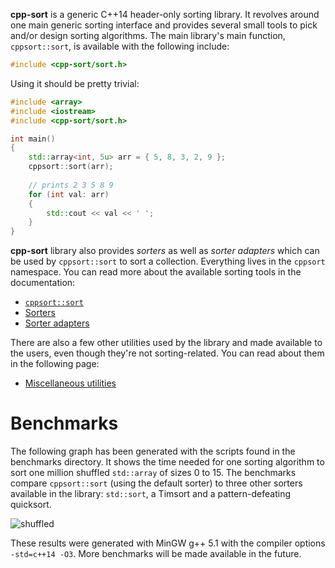 **cpp-sort** is a generic C++14 header-only sorting library. It revolves
around one main generic sorting interface and provides several small tools
to pick and/or design sorting algorithms. The main library's main function,
`cppsort::sort`, is available with the following include:

```cpp
#include <cpp-sort/sort.h>
```

Using it should be pretty trivial:

```cpp
#include <array>
#include <iostream>
#include <cpp-sort/sort.h>

int main()
{
    std::array<int, 5u> arr = { 5, 8, 3, 2, 9 };
    cppsort::sort(arr);
    
    // prints 2 3 5 8 9
    for (int val: arr)
    {
        std::cout << val << ' ';
    }
}
```

**cpp-sort** library also provides *sorters* as well as *sorter adapters*
which can be used by `cppsort::sort` to sort a collection. Everything lives
in the `cppsort` namespace. You can read more about the available sorting
tools in the documentation:

* [`cppsort::sort`](doc/sort.md)
* [Sorters](doc/sorters.md)
* [Sorter adapters](doc/sorter-adapters.md)

There are also a few other utilities used by the library and made available
to the users, even though they're not sorting-related. You can read about them
in the following page:

* [Miscellaneous utilities](doc/utilities.md)

Benchmarks
==========

The following graph has been generated with the scripts found in the benchmarks
directory. It shows the time needed for one sorting algorithm to sort one million
shuffled `std::array` of sizes 0 to 15. The benchmarks compare `cppsort::sort`
(using the default sorter) to three other sorters available in the library:
`std::sort`, a Timsort and a pattern-defeating quicksort.

![shuffled](http://i.imgur.com/5U8Cilv.png)

These results were generated with MinGW g++ 5.1 with the compiler options
`-std=c++14 -O3`. More benchmarks will be made available in the future.
